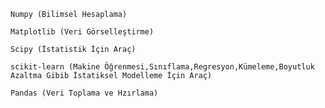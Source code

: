     Numpy (Bilimsel Hesaplama)

    Matplotlib (Veri Görselleştirme)

    Scipy (İstatistik İçin Araç)

    scikit-learn (Makine Öğrenmesi,Sınıflama,Regresyon,Kümeleme,Boyutluk Azaltma Gibib İstatiksel Modelleme İçin Araç)

    Pandas (Veri Toplama ve Hzırlama)